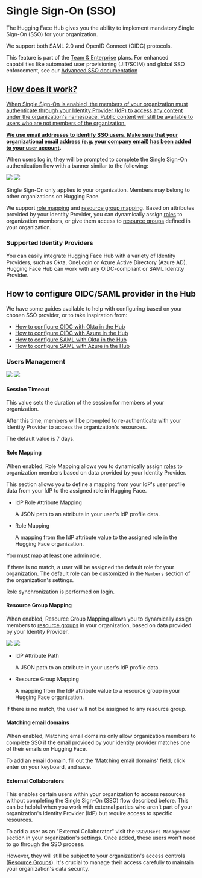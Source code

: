 # Single Sign-On (SSO)

The Hugging Face Hub gives you the ability to implement mandatory Single Sign-On (SSO) for your organization.

We support both SAML 2.0 and OpenID Connect (OIDC) protocols.

<Tip warning={true}>
This feature is part of the <a href="https://huggingface.co/enterprise">Team & Enterprise</a> plans. For enhanced capabilities like automated user provisioning (JIT/SCIM) and global SSO enforcement, see our <a href="./enterprise-hub-advanced-sso">Advanced SSO documentation</Tip>

## How does it work?

When Single Sign-On is enabled, the members of your organization must authenticate through your Identity Provider (IdP) to access any content under the organization's namespace. Public content will still be available to users who are not members of the organization.

**We use email addresses to identify SSO users. Make sure that your organizational email address (e.g. your company email) has been added to [your user account](https://huggingface.co/settings/account).**

When users log in, they will be prompted to complete the Single Sign-On authentication flow with a banner similar to the following:

<div class="flex justify-center">
	<img class="block dark:hidden" src="https://huggingface.co/datasets/huggingface/documentation-images/resolve/main/hub/security-sso-prompt.png"/>
	<img class="hidden dark:block" src="https://huggingface.co/datasets/huggingface/documentation-images/resolve/main/hub/security-sso-prompt-dark.png"/>
</div>

Single Sign-On only applies to your organization. Members may belong to other organizations on Hugging Face.

We support [role mapping](#role-mapping) and [resource group mapping](#resource-group-mapping). Based on attributes provided by your Identity Provider, you can dynamically assign [roles](./organizations-security#access-control-in-organizations) to organization members, or give them access to [resource groups](./enterprise-hub-resource-groups) defined in your organization.

### Supported Identity Providers

You can easily integrate Hugging Face Hub with a variety of Identity Providers, such as Okta, OneLogin or Azure Active Directory (Azure AD). Hugging Face Hub can work with any OIDC-compliant or SAML Identity Provider.

## How to configure OIDC/SAML provider in the Hub

We have some guides available to help with configuring based on your chosen SSO provider, or to take inspiration from:

- [How to configure OIDC with Okta in the Hub](./security-sso-okta-oidc)
- [How to configure OIDC with Azure in the Hub](./security-sso-azure-oidc)
- [How to configure SAML with Okta in the Hub](./security-sso-okta-saml)
- [How to configure SAML with Azure in the Hub](./security-sso-azure-saml)

### Users Management

<div class="flex justify-center">
	<img class="block dark:hidden" src="https://huggingface.co/datasets/huggingface/documentation-images/resolve/main/hub/sso/sso-settings-users.png"/>
	<img class="hidden dark:block" src="https://huggingface.co/datasets/huggingface/documentation-images/resolve/main/hub/sso/sso-settings-users-dark.png"/>
</div>

#### Session Timeout

This value sets the duration of the session for members of your organization.

After this time, members will be prompted to re-authenticate with your Identity Provider to access the organization's resources.

The default value is 7 days.

#### Role Mapping

When enabled, Role Mapping allows you to dynamically assign [roles](./organizations-security#access-control-in-organizations) to organization members based on data provided by your Identity Provider.

This section allows you to define a mapping from your IdP's user profile data from your IdP to the assigned role in Hugging Face.

- IdP Role Attribute Mapping

  A JSON path to an attribute in your user's IdP profile data.

- Role Mapping

  A mapping from the IdP attribute value to the assigned role in the Hugging Face organization.

You must map at least one admin role.

If there is no match, a user will be assigned the default role for your organization. The default role can be customized in the `Members` section of the organization's settings.

Role synchronization is performed on login.

#### Resource Group Mapping

When enabled, Resource Group Mapping allows you to dynamically assign members to [resource groups](./enterprise-hub-resource-groups) in your organization, based on data provided by your Identity Provider.

<div class="flex justify-center">
	<img class="block dark:hidden" src="https://huggingface.co/datasets/huggingface/documentation-images/resolve/main/enterprise/resource-group-mapping.png"/>
	<img class="hidden dark:block" src="https://huggingface.co/datasets/huggingface/documentation-images/resolve/main/enterprise/resource-group-mapping-dark.png"/>
</div>

- IdP Attribute Path

  A JSON path to an attribute in your user's IdP profile data.

- Resource Group Mapping

  A mapping from the IdP attribute value to a resource group in your Hugging Face organization.

If there is no match, the user will not be assigned to any resource group.

#### Matching email domains

When enabled, Matching email domains only allow organization members to complete SSO if the email provided by your identity provider matches one of their emails on Hugging Face.

To add an email domain, fill out the 'Matching email domains' field, click enter on your keyboard, and save. 

#### External Collaborators

This enables certain users within your organization to access resources without completing the Single Sign-On (SSO) flow described before. This can be helpful when you work with external parties who aren't part of your organization's Identity Provider (IdP) but require access to specific resources.

To add a user as an "External Collaborator" visit the `SSO/Users Management` section in your organization's settings. Once added, these users won't need to go through the SSO process.

However, they will still be subject to your organization's access controls ([Resource Groups](./security-resource-groups)).
It's crucial to manage their access carefully to maintain your organization's data security.
